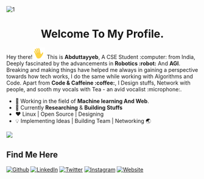 ![1](https://user-images.githubusercontent.com/55306260/110942492-e3170300-835f-11eb-9b53-0fd6b267d2c1.png)

<h1 align="center">Welcome To My Profile.</h1>


<p>Hey there! <span><img src="https://github.com/Abduttayyeb/Abduttayyeb/blob/master/wave2.gif" width=30px height=30px></span> This is <strong>Abduttayyeb</strong>, A CSE Student :computer: from India, Deeply fascinated by the advancements in <strong>Robotics :robot:</strong> And <strong>AGI</strong>. Breaking and making things have helped me always in gaining a perspective towards how tech works, I do the same while working with Algorithms and Code. Apart from <strong>Code & Caffeine :coffee:</strong>, I Design stuffs, Network with people, and sooth my vocals with Tea - an avid vocalist :microphone:.</p>

- 🌱 Working in the field of **Machine learning And Web**.
- :telescope: Currently **Researching** & **Building Stuffs**
- :heart: Linux | Open Source | Designing
- :bulb: Implementing Ideas | Building Team | Networking :earth_asia:

![](https://komarev.com/ghpvc/?username=abduttayyeb&label=PROFILE+VIEWS&style=flat-square&color=blue)

## Find Me Here
[![Github](https://img.shields.io/badge/-Github-181717?style=for-the-badge&logo=Github&logoColor=white)](https://github.com/Abduttayyeb)
[![LinkedIn](https://img.shields.io/badge/-LinkedIn-0077B5?style=for-the-badge&logo=LinkedIn&logoColor=white)](https://www.linkedin.com/in/abduttayyeb-m-r/)
[![Twitter](https://img.shields.io/badge/-Twitter-1DA1F2?style=for-the-badge&logo=Twitter&logoColor=white)](https://twitter.com/abtab_m/)
[![Instagram](https://img.shields.io/badge/-Instagram-E4405F?style=for-the-badge&logo=instagram&logoColor=white)](https://twitter.com/abtab_m/)
[![Website](https://img.shields.io/badge/-Website-449d93?style=for-the-badge&logo=Google-chrome&logoColor=white)](https://abduttayyeb.github.io/)


